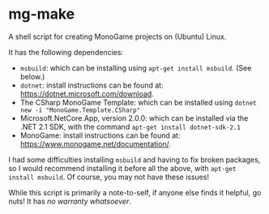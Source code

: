 # mg-make
A shell script for creating MonoGame projects on (Ubuntu) Linux.

It has the following dependencies:
- `msbuild`: which can be installing using `apt-get install msbuild`. (See below.)
- `dotnet`: install instructions can be found at: https://dotnet.microsoft.com/download.
- The CSharp MonoGame Template: which can be installed using `dotnet new -i "MonoGame.Template.CSharp"`
- Microsoft.NetCore.App, version 2.0.0: which can be installed via the .NET 2.1 SDK, with the command `apt-get install dotnet-sdk-2.1`
- MonoGame: install instructions can be found at: https://www.monogame.net/documentation/.

I had some difficulties installing `msbuild` and having to fix broken packages, so I would recommend installing it before all the above, with `apt-get install msbuild`. Of course, you may not have these issues!

While this script is primarily a note-to-self, if anyone else finds it helpful, go nuts! It has *no warranty whatsoever*.

